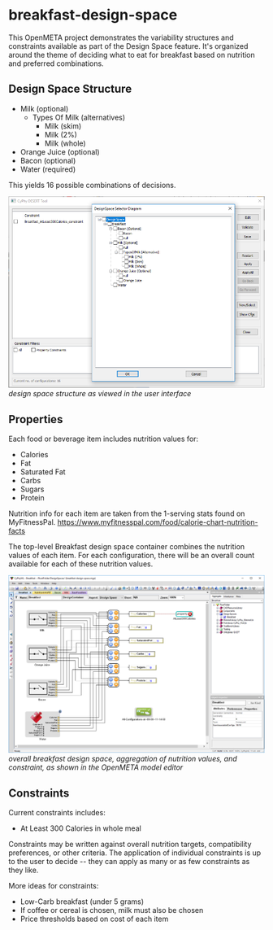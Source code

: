 # breakfast-design-space
This OpenMETA project demonstrates the variability structures and constraints available as part of the Design Space feature. It's organized around the theme of deciding what to eat for breakfast based on nutrition and preferred combinations.

## Design Space Structure
- Milk (optional)
	- Types Of Milk (alternatives)
		- Milk (skim)
		- Milk (2%)
		- Milk (whole)
- Orange Juice (optional)
- Bacon (optional)
- Water (required)

This yields 16 possible combinations of decisions.

![design space](images/design-space-ui.png)
*design space structure as viewed in the user interface*

## Properties
Each food or beverage item includes nutrition values for:
- Calories
- Fat
- Saturated Fat
- Carbs
- Sugars
- Protein

Nutrition info for each item are taken from the 1-serving stats found on MyFitnessPal.
https://www.myfitnesspal.com/food/calorie-chart-nutrition-facts

The top-level Breakfast design space container combines the nutrition values of each item. For each configuration, there will be an overall count available for each of these nutrition values.

![design space](images/design-space-container.png) 
*overall breakfast design space, aggregation of nutrition values, and constraint, as shown in the OpenMETA model editor*

## Constraints
Current constraints includes:
- At Least 300 Calories in whole meal

Constraints may be written against overall nutrition targets, compatibility preferences, or other criteria.
The application of individual constraints is up to the user to decide -- they can apply as many or as few constraints as they like.

More ideas for constraints:
- Low-Carb breakfast (under 5 grams)
- If coffee or cereal is chosen, milk must also be chosen
- Price thresholds based on cost of each item
